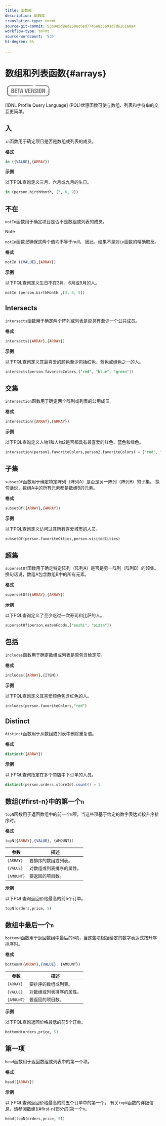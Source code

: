 ```yaml
---
title: 函数库
description: 函数库
translation-type: tm+mt
source-git-commit: 55b9e5d8ed259ec6ed7746e835691d7d6261a8a4
workflow-type: tm+mt
source-wordcount: '535'
ht-degree: 5%

---
```


# 数组和列表函数{#arrays}

![](../../assets/do-not-localize/badge.png)

[!DNL Profile Query Language] (PQL)优惠函数可使与数组、列表和字符串的交互更简单。

## 入

`in`函数用于确定项目是否是数组或列表的成员。

**格式**

```sql
in ({VALUE},{ARRAY})
```

**示例**

以下PQL查询定义三月、六月或九月的生日。

```sql
in (person.birthMonth, [3, 6, 9])
```

## 不在

`notIn`函数用于确定项目是否不是数组或列表的成员。

>[!NOTE]
>
>`notIn`函数&#x200B;*还*&#x200B;确保这两个值均不等于null。 因此，结果不是对`in`函数的精确取反。

**格式**

```sql
notIn ({VALUE},{ARRAY})
```

**示例**

以下PQL查询定义生日不在3月、6月或9月的人。

```sql
notIn (person.birthMonth ,[3, 6, 9])
```

## Intersects

`intersects`函数用于确定两个阵列或列表是否具有至少一个公共成员。

**格式**

```sql
intersects({ARRAY},{ARRAY})
```

**示例**

以下PQL查询定义其最喜爱的颜色至少包括红色、蓝色或绿色之一的人。

```sql
intersects(person.favoriteColors,["red", "blue", "green"])
```

## 交集

`intersection`函数用于确定两个阵列或列表的公用成员。

**格式**

```sql
intersection({ARRAY},{ARRAY})
```

**示例**

以下PQL查询定义人物1和人物2是否都具有最喜爱的红色、蓝色和绿色。

```sql
intersection(person1.favoriteColors,person2.favoriteColors) = ["red", "blue", "green"]
```

## 子集

`subsetOf`函数用于确定特定阵列（阵列A）是否是另一阵列（阵列B）的子集。 换句话说，数组A中的所有元素都是数组B的元素。

**格式**

```sql
subsetOf({ARRAY},{ARRAY})
```

**示例**

以下PQL查询定义访问过其所有喜爱城市的人员。

```sql
subsetOf(person.favoriteCities,person.visitedCities)
```

## 超集

`supersetOf`函数用于确定特定阵列（阵列A）是否是另一阵列（阵列B）的超集。 换句话说，数组A包含数组B中的所有元素。

**格式**

```sql
supersetOf({ARRAY},{ARRAY})
```

**示例**

以下PQL查询定义了至少吃过一次寿司和比萨的人。

```sql
supersetOf(person.eatenFoods,["sushi", "pizza"])
```

## 包括

`includes`函数用于确定数组或列表是否包含给定项。

**格式**

```sql
includes({ARRAY},{ITEM})
```

**示例**

以下PQL查询定义其喜爱颜色包含红色的人。

```sql
includes(person.favoriteColors,"red")
```

## Distinct

`distinct`函数用于从数组或列表中删除重复值。

**格式**

```sql
distinct({ARRAY})
```

**示例**

以下PQL查询指定在多个商店中下订单的人员。

```sql
distinct(person.orders.storeId).count() > 1
```

## 数组{#first-n}中的第一个`n`

`topN`函数用于返回数组中的前一个`N`项，当这些项基于给定的数字表达式按升序排序时。

**格式**

```sql
topN({ARRAY},{VALUE}, {AMOUNT})
```

| 参数 | 描述 |
| --------- | ----------- |
| `{ARRAY}` | 要排序的数组或列表。 |
| `{VALUE}` | 对数组或列表排序的属性。 |
| `{AMOUNT}` | 要返回的项目数。 |

**示例**

以下PQL查询返回价格最高的前5个订单。

```sql
topN(orders,price, 5)
```

## 数组中最后一个`n`

`bottomN`函数用于返回数组中最后的`N`项，当这些项根据给定的数字表达式按升序排序时。

**格式**

```sql
bottomN({ARRAY},{VALUE}, {AMOUNT})
```

| 参数 | 描述 |
| --------- | ----------- | 
| `{ARRAY}` | 要排序的数组或列表。 |
| `{VALUE}` | 对数组或列表排序的属性。 |
| `{AMOUNT}` | 要返回的项目数。 |

**示例**

以下PQL查询返回价格最低的前5个订单。

```sql
bottomN(orders,price, 5)
```

## 第一项

`head`函数用于返回数组或列表中的第一个项。

**格式**

```sql
head({ARRAY})
```

**示例**

以下PQL查询返回价格最高的前五个订单中的第一个。 有关`topN`函数的详细信息，请参阅数组](#first-n)部分的[第一个`n`。

```sql
head(topN(orders,price, 5))
```
